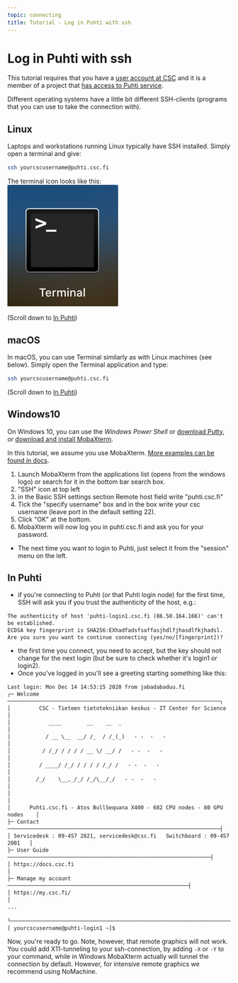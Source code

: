 ```yaml
---
topic: connecting
title: Tutorial - Log in Puhti with ssh
---
```


# Log in Puhti with ssh

This tutorial requires that you have a [user account at CSC](https://docs.csc.fi/accounts/how-to-create-new-user-account/)
and it is a member of a project that [has access to Puhti service](https://docs.csc.fi/accounts/how-to-add-service-access-for-project/).

Different operating systems have a little bit different SSH-clients (programs that
you can use to take the connection with).

## Linux

Laptops and workstations running Linux typically have SSH installed. Simply open a terminal
and give:
```bash
ssh yourcscusername@puhti.csc.fi
```
The terminal icon looks like this:  
![terminal-icon](../../slides/img/terminal_icon.png)

(Scroll down to [In Puhti](#in-puhti))

## macOS

In macOS, you can use Terminal similarly as with Linux machines (see below). Simply open the Terminal application and type:
```bash
ssh yourcscusername@puhti.csc.fi
```

(Scroll down to [In Puhti](#in-puhti))

## Windows10

On Windows 10, you can use the *Windows Power Shell*
or [download Putty](https://www.chiark.greenend.org.uk/~sgtatham/putty/latest.html), or 
[download and install MobaXterm](https://mobaxterm.mobatek.net/download.html).

In this tutorial, we assume you use MobaXterm. [More examples can be found
in docs](https://docs.csc.fi/computing/connecting/).

1. Launch MobaXterm from the applications list (opens from the windows logo) or search for it
in the bottom bar search box.
2. "SSH" icon at top left
3. in the Basic SSH settings section Remote host field write "puhti.csc.fi"
4. Tick the "specify username" box and in the box write your csc username (leave port in the default setting 22). 
5. Click "OK" at the bottom.
6. MobaXterm will now log you in puhti.csc.fi and ask you for your password.

* The next time you want to login to Puhti, just select it from the "session" menu on the left. 

## In Puhti

- if you're connecting to Puhti (or that Puhti login node) for the first time, SSH will
  ask you if you trust the authenticity of the host, e.g.:

```text
The authenticity of host 'puhti-login1.csc.fi (86.50.164.166)' can't be established.
ECDSA key fingerprint is SHA256:EXhadfadsfsaffasjhdlfjhasdlfkjhadsl.
Are you sure you want to continue connecting (yes/no/[fingerprint])?
```
- the first time you connect, you need to accept, but the key should not change for the next
  login (but be sure to check whether it's login1 or login2).
- Once you've logged in you'll see a greeting starting something like this:

```
Last login: Mon Dec 14 14:53:15 2020 from jabadabaduu.fi
┌─ Welcome ───────────────────────────────────────────────────────────────────┐
│         CSC - Tieteen tietotekniikan keskus - IT Center for Science         │
│            ____        __    __  _                                          │
│           / __ \__  __/ /_  / /_(_)   - -  -   -                            │
│          / /_/ / / / / __ \/ __/ /   - -  -   -                             │
│         / ____/ /_/ / / / / /_/ /   - -  -   -                              │
│        /_/    \__,_/_/ /_/\__/_/   - -  -   -                               │
│                                                                             │
│      Puhti.csc.fi - Atos BullSequana X400 - 682 CPU nodes - 80 GPU nodes    │
├─ Contact ───────────────────────────────────────────────────────────────────┤
│ Servicedesk : 09-457 2821, servicedesk@csc.fi   Switchboard : 09-457 2001   │
├─ User Guide ────────────────────────────────────────────────────────────────┤
│ https://docs.csc.fi                                                         │
├─ Manage my account ─────────────────────────────────────────────────────────┤
│ https://my.csc.fi/                                                          │
...

└─────────────────────────────────────────────────────────────────────────────┘
[ yourcscusername@puhti-login1 ~]$
```
Now, you're ready to go. Note, however, that remote graphics will not work. You could
add X11-tunneling to your ssh-connection, by adding `-X` or `-Y` to your command, while
in Windows MobaXterm actually will tunnel the connection by default. However, for 
intensive remote graphics we recommend using NoMachine.
